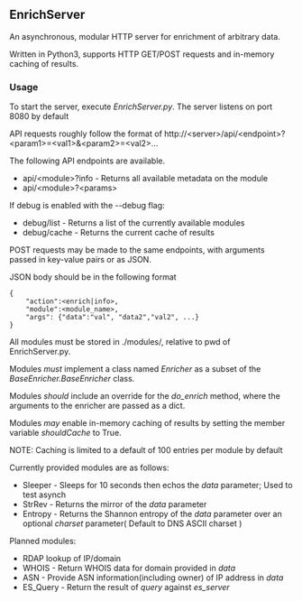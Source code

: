 ## EnrichServer
An asynchronous, modular HTTP server for enrichment of arbitrary data.

Written in Python3, supports HTTP GET/POST requests and in-memory caching of results.

### Usage

To start the server, execute _EnrichServer.py_. The server listens on port 8080 by default


API requests roughly follow the format of http://&lt;server>/api/&lt;endpoint>?&lt;param1>=&lt;val1>&&lt;param2>=&lt;val2>...

The following API endpoints are available.
* api/&lt;module>?info - Returns all available metadata on the module
* api/&lt;module>?&lt;params>

If debug is enabled with the --debug flag:
* debug/list - Returns a list of the currently available modules
* debug/cache - Returns the current cache of results
	
POST requests may be made to the same endpoints, with arguments passed in key-value pairs or as JSON. 

JSON body should be in the following format
```
{
	"action":<enrich|info>,
	"module":<module_name>,
	"args": {"data":"val", "data2","val2", ...}
}
```
	
	
All modules must be stored in ./modules/, relative to pwd of EnrichServer.py.

Modules *must* implement a class named _Enricher_ as a subset of the _BaseEnricher.BaseEnricher_ class.

Modules *should* include an override for the _do_enrich_ method, where the arguments to the enricher are passed as a dict.

Modules *may* enable in-memory caching of results by setting the member variable _shouldCache_ to True.

NOTE: Caching is limited to a default of 100 entries per module by default

Currently provided modules are as follows:
* Sleeper - Sleeps for 10 seconds then echos the _data_ parameter; Used to test asynch
* StrRev - Returns the mirror of the _data_ parameter
* Entropy - Returns the Shannon entropy of the _data_ parameter over an optional _charset_ parameter( Default to DNS ASCII charset )

Planned modules:
* RDAP lookup of IP/domain
* WHOIS - Return WHOIS data for domain provided in _data_
* ASN - Provide ASN information(including owner) of IP address in _data_
* ES_Query - Return the result of _query_ against _es_server_
	


	
	

	
